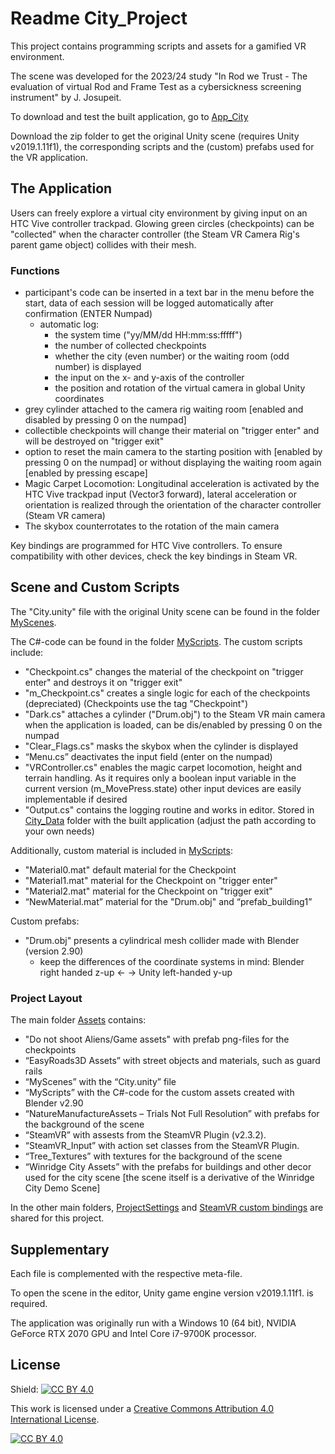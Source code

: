 # Readme City_Project
This project contains programming scripts and assets for a gamified VR environment.
 
The scene was developed for the 2023/24 study "In Rod we Trust - The evaluation of virtual Rod and Frame Test as a cybersickness screening instrument" by J. Josupeit.
 
To download and test the built application, go to [App_City](https://github.com/JudiJ/App_City)
 
Download the zip folder to get the original Unity scene (requires Unity v2019.1.11f1), the corresponding scripts and the (custom) prefabs used for the VR application.
 
## The Application
Users can freely explore a virtual city environment by giving input on an HTC Vive controller trackpad. Glowing green circles (checkpoints) can be "collected" when the character controller (the Steam VR Camera Rig's parent game object) collides with their mesh. 
 
### Functions
- participant's code can be inserted in a text bar in the menu before the start, data of each session will be logged automatically after confirmation (ENTER Numpad)
  - automatic log:
     - the system time ("yy/MM/dd HH:mm:ss:fffff")
     - the number of collected checkpoints
     - whether the city (even number) or the waiting room (odd number) is displayed
     - the input on the x- and   y-axis of the controller
     - the position and rotation of the virtual camera in global Unity coordinates
- grey cylinder attached to the camera rig  waiting room [enabled and disabled by pressing 0 on the numpad]
- collectible checkpoints will change their material on "trigger enter" and will be destroyed on "trigger exit"
- option to reset the main camera to the starting position with  [enabled by pressing 0 on the numpad] or without displaying the waiting room again [enabled by pressing escape]
- Magic Carpet Locomotion: Longitudinal acceleration is activated by the HTC Vive trackpad input (Vector3 forward), lateral acceleration or orientation is realized through the orientation of the character controller (Steam VR camera)
- The skybox counterrotates to the rotation of the main camera
 
Key bindings are programmed for HTC Vive controllers. To ensure compatibility with other devices, check the key bindings in Steam VR.
 
## Scene and Custom Scripts
The "City.unity" file with the original Unity scene can be found in the folder [MyScenes](https://github.com/FAndrees/City_Project_2/tree/main/Assets/MyScenes).
 
The C#-code can be found in the folder [MyScripts](https://github.com/FAndrees/City_Project_2/tree/main/Assets/MyScripts). The custom scripts include:
- "Checkpoint.cs" changes the material of the checkpoint on "trigger enter" and destroys it on "trigger exit"
- "m_Checkpoint.cs" creates a single logic for each of the checkpoints (depreciated) (Checkpoints use the tag "Checkpoint")
- "Dark.cs" attaches a cylinder ("Drum.obj") to the Steam VR main camera when the application is loaded, can be dis/enabled by pressing 0 on the numpad
- "Clear_Flags.cs" masks the skybox when the cylinder is displayed
- “Menu.cs” deactivates the input field (enter on the numpad)
- "VRController.cs" enables the magic carpet locomotion, height and terrain handling. As it requires only a boolean input variable in the current version (m_MovePress.state) other input devices are easily implementable if desired 
- "Output.cs" contains the logging routine and works in editor. Stored in [City_Data](https://github.com/FAndrees/City_Project_2/tree/main/City_Data) folder with the built application (adjust the path according to your own needs)
 
Additionally, custom material is included in [MyScripts](https://github.com/FAndrees/City_Project_2/tree/main/Assets/MyScripts):
- "Material0.mat" default material for the Checkpoint
- "Material1.mat" material for the Checkpoint on "trigger enter"
- "Material2.mat" material for the Checkpoint on "trigger exit"
- “NewMaterial.mat” material for the "Drum.obj" and “prefab_building1”
 
Custom prefabs:
- "Drum.obj" presents a cylindrical mesh collider made with Blender (version 2.90)
  - keep the differences of the coordinate systems in mind: Blender right handed z-up <- -> Unity left-handed y-up
 
### Project Layout
The main folder [Assets](https://github.com/FAndrees/City_Project_2/tree/main/Assets) contains:
- "Do not shoot Aliens/Game assets" with prefab png-files for the checkpoints
- “EasyRoads3D Assets” with street objects and materials, such as guard rails
- “MyScenes” with the “City.unity” file
- “MyScripts” with the C#-code for the custom assets created with Blender v2.90
- “NatureManufactureAssets – Trials Not Full Resolution” with prefabs for the background of the scene
- “SteamVR” with assests from the SteamVR Plugin (v2.3.2).
- “SteamVR_Input” with action set classes from the SteamVR Plugin.
- “Tree_Textures” with textures  for the background of the scene
- “Winridge City Assets” with the prefabs for buildings and other decor used for the city scene [the scene itself is a derivative of the Winridge City Demo Scene]
 
In the other main folders, [ProjectSettings](https://github.com/FAndrees/City_Project_2/tree/main/ProjectSettings) and [SteamVR custom bindings](https://github.com/FAndrees/City_Project_2/tree/main/SteamVR_SteamVR_city/1) are shared for this project.
 
## Supplementary
Each file is complemented with the respective meta-file.
 
To open the scene in the editor, Unity game engine version v2019.1.11f1. is required.
 
The application was originally run with a Windows 10 (64 bit), NVIDIA GeForce RTX 2070 GPU and Intel Core i7-9700K processor.

## License
Shield: [![CC BY 4.0][cc-by-shield]][cc-by]
 
This work is licensed under a
[Creative Commons Attribution 4.0 International License][cc-by].
 
[![CC BY 4.0][cc-by-image]][cc-by]
 
[cc-by]: http://creativecommons.org/licenses/by/4.0/
[cc-by-image]: https://i.creativecommons.org/l/by/4.0/88x31.png
[cc-by-shield]: https://img.shields.io/badge/License-CC%20BY%204.0-lightgrey.svg
